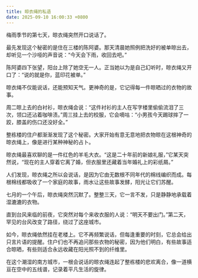 ```yaml
---
title: 晾衣绳的私语
date: 2025-09-10 16:00:33 +0800
---
```


梅雨季节的第七天，晾衣绳突然开口说话了。

最先发现这个秘密的是住在三楼的陈阿婆。那天清晨她照例把洗好的被单晾出去，却听见一个沙哑的声音说：“今天会下雨，收回去吧。”

陈阿婆四下张望，阳台上除了她空无一人。正当她以为是自己幻听时，晾衣绳又开口了：“说的就是你，蓝印花被单。”

晾衣绳不仅能说话，还能预知天气。更神奇的是，它记得每一件晾晒过的衣物的故事。

周二晾上去的白衬衫，晾衣绳会说：“这件衬衫的主人在写字楼里偷偷流泪了三次，领口还沾着咖啡渍。”周三挂上去的校服，它会嘀咕：“小男孩今天踢球摔了一跤，膝盖的伤口还没好全。”

整栋楼的住户都渐渐发现了这个秘密。大家开始有意无意地把衣物晾在这根神奇的晾衣绳上，像是进行某种神秘的占卜。

晾衣绳最喜欢聊的是一件红色的羊毛大衣。“这是二十年前的新娘礼服，”它某天突然说，“现在的主人穿着它离了婚，但衣服里还藏着当年婚礼上的彩纸屑。”

人们发现，晾衣绳之所以会说话，是因为它由无数根不同年代的棉线编织而成。每根棉线都吸收了一个家庭的故事，雨水让这些故事发酵，阳光让它们苏醒。

七月的一个午后，晾衣绳突然沉默了。整整三天，它一言不发，只是静静地承载着湿漉漉的衣物。

直到台风来临的前夜，它突然对每个来收衣服的人说：“明天不要出门。”第二天，罕见的台风改变了路径，绕过了这座城市。

如今，晾衣绳依然挂在老楼上。它不再频繁说话，但每逢重要的时刻，它总会给出只言片语的提醒。住户们也不再追问那些衣物的秘密，因为他们明白，有些故事适合晾晒，有些则适合永远收藏在阳光照不到的纤维里。

在这个潮湿的南方城市，一根会说话的晾衣绳连起了整栋楼的悲欢离合，像一道横亘在空中的五线谱，记录着平凡生活的旋律。
